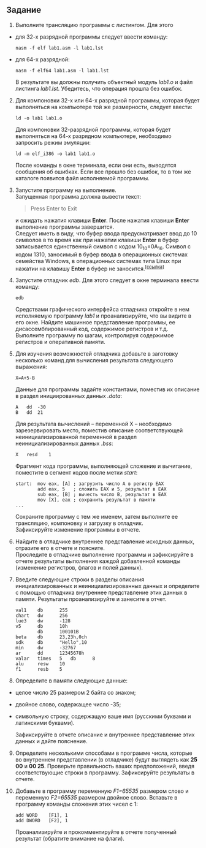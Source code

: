 ## Задание
1. Выполните трансляцию программы с листингом. Для этого
- для 32-х разрядной программы следует ввести команду:

    ```shell
    nasm -f elf lab1.asm -l lab1.lst
    ```

- для 64-х разрядной:

    ```shell
    nasm -f elf64 lab1.asm -l lab1.lst
    ```

    В результате вы должны получить объектный модуль *lab1.o* и файл листинга *lab1.lst*. Убедитесь, что операция прошла без ошибок.

2. Для компоновки 32-х или 64-х разрядной программы, которая будет выполняться на компьютере той же размерности, следует ввести:

    ```shell
    ld -o lab1 lab1.o
    ```

    Для компоновки 32-разрядной программы, которая будет выполняться на 64-х разрядном компьютере, необходимо запросить режим эмуляции:

    ```shell
    ld -m elf_i386 -o lab1 lab1.o
    ```

    После команды в окне терминала, если они есть, выводятся сообщения об ошибках. Если все прошло без ошибок, то в том же каталоге появится файл исполняемой программы.

3. Запустите программу на выполнение.  
Запущенная программа должна вывести текст:

    > Press Enter to Exit

    и ожидать нажатия клавиши **Enter**. После нажатия клавиши **Enter** выполнение программы завершится.  
    Следует иметь в виду, что буфер ввода предусматривает ввод до 10 символов в то время как при нажатии клавиши **Enter** в буфер записывается единственный символ с кодом 10<sub>10</sub>=0A<sub>16</sub>. Символ с кодом 1310, заносимый в буфер ввода в операционных системах семейства Windows, в операционных системах типа Linux при нажатии на клавишу **Enter** в буфер не заносится.<sup>[[ссылка]][1]</sup>

4. Запустите отладчик *edb*. Для этого следует в окне терминала ввести команду:

    ```shell
    edb
    ```

    Средствами графического интерфейса отладчика откройте в нем исполняемую программу *lab1* и проанализируйте, что вы видите в его окне. Найдите машинное представление программы, ее дисассемблированный код, содержимое регистров и т.д.  
    Выполните программу по шагам, контролируя содержимое регистров и оперативной памяти.

5. Для изучения возможностей отладчика добавьте в заготовку
несколько команд для вычисления результата следующего выражения:

    ```
    X=A+5-B
    ```

    Данные для программы задайте константами, поместив их описание в раздел инициированных данных *.data*:

    ```Assembler
    A   dd  -30
    B   dd  21
    ```

    Для результата вычислений – переменной X – необходимо зарезервировать  место, поместив описание соответствующей неинициализированной переменной в раздел неинициализированных данных *.bss*:

    ```Assembler
    X   resd    1
    ```

    Фрагмент кода программы, выполняющей сложение и вычитание, поместите в сегмент кодов после метки *start*:

    ```Assembler
    start:  mov eax, [A] ; загрузить число A в регистр EAX
            add eax, 5   ; сложить EAX и 5, результат в EAX
            sub eax, [B] ; вычесть число B, результат в EAX
            mov [X], eax ; сохранить результат в памяти
    ...
    ```

    Сохраните программу с тем же именем, затем выполните ее трансляцию, компоновку и загрузку в отладчик.  
    Зафиксируйте изменение программы в отчете.

6. Найдите в отладчике внутреннее представление исходных данных, отразите его в отчете и поясните.  
Проследите в отладчике выполнение программы и зафиксируйте в отчете результаты выполнения каждой добавленной команды (изменение регистров, флагов и полей данных).

7. Введите следующие строки в разделы описания инициализированных и неинициализированных данных и определите с помощью отладчика внутреннее представление этих данных в памяти. Результаты проанализируйте и занесите в отчет.

    ```Assembler
    val1    db      255
    chart   dw      256
    lue3    dw      -128
    v5      db      10h
            db      100101B
    beta    db      23,23h,0ch
    sdk     db      "Hello",10
    min     dw      -32767
    ar      dd      12345678h
    valar   times   5   db      8
    alu     resw    10
    f1      resb    5
    ```

8. Определите в памяти следующие данные:
- целое число 25 размером 2 байта со знаком;
- двойное слово, содержащее число -35;
- символьную строку, содержащую ваше имя (русскими буквами и
латинскими буквами).  

    Зафиксируйте в отчете описание и внутреннее представление этих данных и дайте пояснение.

9. Определите несколькими способами в программе числа, которые
во внутреннем представлении (в отладчике) будут выглядеть как **25 00** и **00 25**. Проверьте правильность ваших предположений, введя соответствующие строки в программу. Зафиксируйте результаты в отчете.

10. Добавьте в программу переменную *F1=65535* размером слово и переменную *F2=65535* размером двойное слово. Вставьте в программу команды сложения этих чисел с 1:

    ```Assembler
    add WORD    [F1], 1
    add DWORD   [F2], 1
    ```

    Проанализируйте и прокомментируйте в отчете полученный результат (обратите внимание на флаги).

[1]: <https://en.wikipedia.org/wiki/Newline> "Символ новой строки"